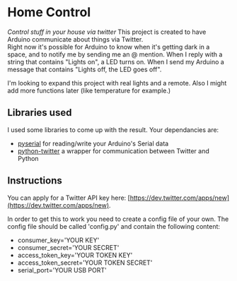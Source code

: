 # Home Control 
_Control stuff in your house via twitter_
This project is created to have Arduino communicate about things via Twitter.  
Right now it's possible for Arduino to know when it's getting dark in a space, and to notify me by sending me an @ mention. When I reply with a string that contains "Lights on", a LED turns on. When I send my Arduino a message that contains "Lights off, the LED goes off".

I'm looking to expand this project with real lights and a remote. Also I might add more functions later (like temperature for example.)

## Libraries used
I used some libraries to come up with the result. Your dependancies are:

* [pyserial](http://pyserial.sourceforge.net) for reading/write your Arduino's Serial data
* [python-twitter](http://code.google.com/p/python-twitter/) a wrapper for communication between Twitter and Python

## Instructions
You can apply for a Twitter API key here: [https://dev.twitter.com/apps/new](https://dev.twitter.com/apps/new).

In order to get this to work you need to create a config file of your own. The config file should be called 'config.py' and contain the following content:
* consumer_key='YOUR KEY'
* consumer_secret='YOUR SECRET'
* access_token_key='YOUR TOKEN KEY'
* access_token_secret='YOUR TOKEN SECRET'
* serial_port='YOUR USB PORT'
